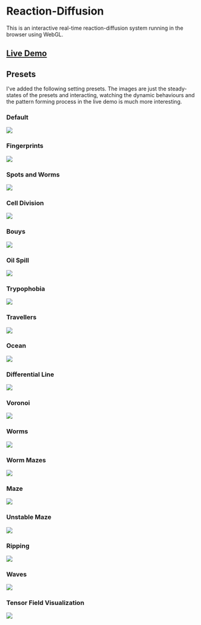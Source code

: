 # Reaction-Diffusion

This is an interactive real-time reaction-diffusion system running in the browser using WebGL.

<h2><a href="https://linusmossberg.github.io/reaction-diffusion/">Live Demo</a></h2>

## Presets
I've added the following setting presets. The images are just the steady-states of the presets and interacting, watching the dynamic behaviours and the pattern forming process in the live demo is much more interesting.
### Default
![](data/reaction-diffusion-default.jpg)
### Fingerprints
![](data/reaction-diffusion-fingerprints.jpg)
### Spots and Worms
![](data/reaction-diffusion-spots-and-worms.jpg)
### Cell Division
![](data/reaction-diffusion-cell-division.jpg)
### Bouys
![](data/reaction-diffusion-buoys.jpg)
### Oil Spill
![](data/reaction-diffusion-oil-spill.jpg)
### Trypophobia
![](data/reaction-diffusion-trypophobia.jpg)
### Travellers
![](data/reaction-diffusion-travellers.jpg)
### Ocean
![](data/reaction-diffusion-ocean.jpg)
### Differential Line
![](data/reaction-diffusion-differential-line.jpg)
### Voronoi
![](data/reaction-diffusion-voronoi.jpg)
### Worms
![](data/reaction-diffusion-worms.jpg)
### Worm Mazes
![](data/reaction-diffusion-worm-mazes.jpg)
### Maze
![](data/reaction-diffusion-maze.jpg)
### Unstable Maze
![](data/reaction-diffusion-unstable-maze.jpg)
### Ripping
![](data/reaction-diffusion-ripping.jpg)
### Waves
![](data/reaction-diffusion-waves.jpg)
### Tensor Field Visualization
![](data/reaction-diffusion-tensor-field-visualization.jpg)